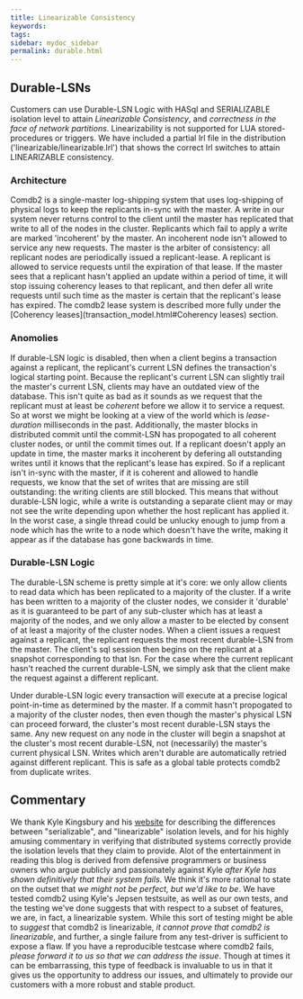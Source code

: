 ```yaml
---
title: Linearizable Consistency
keywords:
tags:
sidebar: mydoc_sidebar
permalink: durable.html
---
```


## Durable-LSNs

Customers can use Durable-LSN Logic with HASql and SERIALIZABLE isolation level to attain <i>Linearizable Consistency</i>, and <i>correctness in the face of network partitions</i>. Linearizability is not supported for LUA stored-procedures or triggers. We have included a partial lrl file in the distribution ('linearizable/linearizable.lrl') that shows the correct lrl switches to attain LINEARIZABLE consistency. 

### Architecture

Comdb2 is a single-master log-shipping system that uses log-shipping of physical logs to keep the replicants in-sync with the master.  A write in our system never returns control to the client until the master has replicated that write to all of the nodes in the cluster.  Replicants which fail to apply a write are marked 'incoherent' by the master.  An incoherent node isn't allowed to service any new requests.  The master is the arbiter of consistency: all replicant nodes are periodically issued a replicant-lease.  A replicant is allowed to service requests until the expiration of that lease.  If the master sees that a replicant hasn't applied an update within a period of time, it will stop issuing coherency leases to that replicant, and then defer all write requests until such time as the master is certain that the replicant's lease has expired.  The comdb2 lease system is described more fully under the [Coherency leases](transaction_model.html#Coherency leases) section.

### Anomolies

If durable-LSN logic is disabled, then when a client begins a transaction against a replicant, the replicant's current LSN defines the transaction's logical starting point. Because the replicant's current LSN can slightly trail the master's current LSN, clients may have an outdated view of the database. This isn't quite as bad as it sounds as we request that the replicant must at least be <i>coherent</i> before we allow it to service a request. So at worst we might be looking at a view of the world which is <i>lease-duration</i> milliseconds in the past. Additionally, the master blocks in distributed commit until the commit-LSN has propogated to all coherent cluster nodes, or until the commit times out. If a replicant doesn't apply an update in time, the master marks it incoherent by defering all outstanding writes until it knows that the replicant's lease has expired. So if a replicant isn't in-sync with the master, if it is coherent and allowed to handle requests, we know that the set of writes that are missing are still outstanding: the writing clients are still blocked. This means that without durable-LSN logic, while a write is outstanding a separate client may or may not see the write depending upon whether the host replicant has applied it. In the worst case, a single thread could be unlucky enough to jump from a node which has the write to a node which doesn't have the write, making it appear as if the database has gone backwards in time.

### Durable-LSN Logic

The durable-LSN scheme is pretty simple at it's core: we only allow clients to read data which has been replicated to a majority of the cluster. If a write has been written to a majority of the cluster nodes, we consider it 'durable' as it is guaranteed to be part of any sub-cluster which has at least a majority of the nodes, and we only allow a master to be elected by consent of at least a majority of the cluster nodes. When a client issues a request against a replicant, the replicant requests the most recent durable-LSN from the master. The client's sql session then begins on the replicant at a snapshot corresponding to that lsn. For the case where the current replicant hasn't reached the current durable-LSN, we simply ask that the client make the request against a different replicant. 

Under durable-LSN logic every transaction will execute at a precise logical point-in-time as determined by the master. If a commit hasn't propogated to a majority of the cluster nodes, then even though the master's physical LSN can proceed forward, the cluster's most recent durable-LSN stays the same. Any new request on any node in the cluster will begin a snapshot at the cluster's most recent durable-LSN, not (necessarily) the master's current physical LSN. Writes which aren't durable are automatically retried against different replicant. This is safe as a global table protects comdb2 from duplicate writes.

## Commentary

We thank Kyle Kingsbury and his [website](https://aphyr.com) for describing the differences between "serializable", and "linearizable" isolation levels, and for his highly amusing commentary in verifying that distributed systems correctly provide the isolation levels that they claim to provide. Alot of the entertainment in reading this blog is derived from defensive programmers or business owners who argue publicly and passionately against Kyle <i>after Kyle has shown definitively that their system fails</i>. We think it's more rational to state on the outset that <i>we might not be perfect, but we'd like to be</i>. We have tested comdb2 using Kyle's Jepsen testsuite, as well as our own tests, and the testing we've done suggests that with respect to a subset of features, we are, in fact, a linearizable system. While this sort of testing might be able to <i>suggest</i> that comdb2 is linearizable, <i>it cannot prove that comdb2 is linearizable</i>, and further, a single failure from any test-driver is sufficient to expose a flaw. If you have a reproducible testcase where comdb2 fails, <i>please forward it to us so that we can address the issue</i>. Though at times it can be embarrassing, this type of feedback is invaluable to us in that it gives us the opportunity to address our issues, and ultimately to provide our customers with a more robust and stable product.
